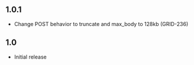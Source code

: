 1.0.1
-----
* Change POST behavior to truncate and max_body to 128kb (GRID-236)

1.0
---
* Initial release
